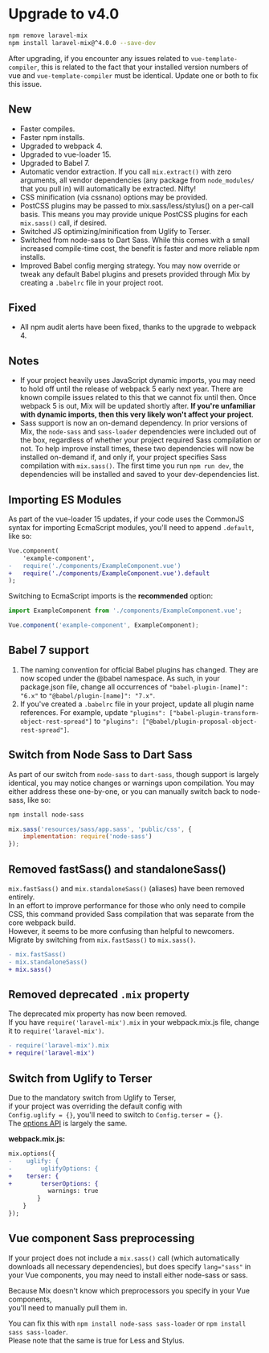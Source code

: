 # Upgrade to v4.0

```bash
npm remove laravel-mix
npm install laravel-mix@^4.0.0 --save-dev
```

After upgrading, if you encounter any issues related to `vue-template-compiler`, this is related to the fact that your installed version numbers of vue and `vue-template-compiler` must be identical. Update one or both to fix this issue.

## New

-   Faster compiles.
-   Faster npm installs.
-   Upgraded to webpack 4.   
-   Upgraded to vue-loader 15.
-   Upgraded to Babel 7.
-   Automatic vendor extraction. If you call `mix.extract()` with zero arguments, all vendor dependencies (any package from `node_modules/` that you pull in) will automatically be extracted. Nifty!
-   CSS minification (via cssnano) options may be provided.
-   PostCSS plugins may be passed to mix.sass/less/stylus() on a per-call basis. This means you may provide unique PostCSS plugins for each `mix.sass()` call, if desired.
-   Switched JS optimizing/minification from Uglify to Terser.
-   Switched from node-sass to Dart Sass. While this comes with a small increased compile-time cost, the benefit is faster and more reliable npm installs.
-   Improved Babel config merging strategy. You may now override or tweak any default Babel plugins and presets provided through Mix by creating a `.babelrc` file in your project root.

## Fixed

-   All npm audit alerts have been fixed, thanks to the upgrade to webpack 4.

## Notes

-   If your project heavily uses JavaScript dynamic imports, you may need to hold off until the release of webpack 5 early next year. There are known compile issues related to this that we cannot fix until then. Once webpack 5 is out, Mix will be updated shortly after. **If you're unfamiliar with dynamic imports, then this very likely won't affect your project**.
-   Sass support is now an on-demand dependency. In prior versions of Mix, the `node-sass` and `sass-loader` dependencies were included out of the box, regardless of whether your project required Sass compilation or not. To help improve install times, these two dependencies will now be installed on-demand if, and only if, your project specifies Sass compilation with `mix.sass()`. The first time you run `npm run dev`, the dependencies will be installed and saved to your dev-dependencies list.

## Importing ES Modules

As part of the vue-loader 15 updates, if your code uses the CommonJS syntax for importing EcmaScript modules, you'll need to append `.default`, like so:

```diff
Vue.component(
    'example-component', 
-   require('./components/ExampleComponent.vue')
+   require('./components/ExampleComponent.vue').default
);
```

Switching to EcmaScript imports is the **recommended** option:

```js
import ExampleComponent from './components/ExampleComponent.vue';

Vue.component('example-component', ExampleComponent);
```

## Babel 7 support

1.  The naming convention for official Babel plugins has changed. They are now scoped under the @babel namespace. As such, in your package.json file, change all occurrences of `"babel-plugin-[name]": "6.x"` to `"@babel/plugin-[name]": "7.x"`.
2.  If you've created a `.babelrc` file in your project, update all plugin name references. For example, update `"plugins": ["babel-plugin-transform-object-rest-spread"]` to `"plugins": ["@babel/plugin-proposal-object-rest-spread"]`.

## Switch from Node Sass to Dart Sass

As part of our switch from `node-sass` to `dart-sass`, though support is largely identical, you may notice changes or warnings upon compilation. You may either address these one-by-one, or you can manually switch back to node-sass, like so:

```bash
npm install node-sass
```

```js
mix.sass('resources/sass/app.sass', 'public/css', {
    implementation: require('node-sass')
});
```

## Removed fastSass() and standaloneSass()

`mix.fastSass()` and `mix.standaloneSass()` (aliases) have been removed entirely.  
In an effort to improve performance for those who only need to compile CSS, this command provided Sass compilation that was separate from the core webpack build.  
However, it seems to be more confusing than helpful to newcomers.  
Migrate by switching from `mix.fastSass()` to `mix.sass()`.

```diff
- mix.fastSass()
- mix.standaloneSass()
+ mix.sass()
```

## Removed deprecated `.mix` property

The deprecated mix property has now been removed.  
If you have `require('laravel-mix').mix` in your webpack.mix.js file, change it to `require('laravel-mix')`.

```diff
- require('laravel-mix').mix
+ require('laravel-mix')
```

## Switch from Uglify to Terser

Due to the mandatory switch from Uglify to Terser,  
if your project was overriding the default config with  
`Config.uglify = {}`, you'll need to switch to `Config.terser = {}`.  
The [options API](https://github.com/webpack-contrib/terser-webpack-plugin#terseroptions) is largely the same.

**webpack.mix.js:**

```diff
mix.options({
-    uglify: {
-        uglifyOptions: {
+    terser: {
+        terserOptions: {
           warnings: true
        }
    }
});
```

## Vue component Sass preprocessing

If your project does not include a `mix.sass()` call (which automatically downloads all necessary dependencies), but does specify `lang="sass"` in your Vue components, you may need to install either node-sass or sass.

Because Mix doesn't know which preprocessors you specify in your Vue components,  
you'll need to manually pull them in.

You can fix this with `npm install node-sass sass-loader` or `npm install sass sass-loader`.  
Please note that the same is true for Less and Stylus.
